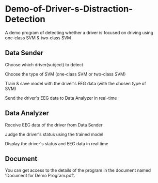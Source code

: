 # Demo-of-Driver-s-Distraction-Detection

A demo program of detecting whether a driver is focused on driving using one-class SVM & two-class SVM

## Data Sender

Choose which driver(subject) to detect

Choose the type of SVM (one-class SVM or two-class SVM)

Train & save model with the driver's EEG data (with the chosen type of SVM)

Send the driver's EEG data to Data Analyzer in real-time

## Data Analyzer

Receive EEG data of the driver from Data Sender

Judge the driver's status using the trained model

Display the driver's status and EEG data in real time

## Document

You can get access to the details of the program in the document named 'Document for Demo Program.pdf'.
